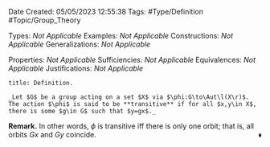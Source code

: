 <div class="topSpace"></div>

Date Created: 05/05/2023 12:55:38
Tags: #Type/Definition #Topic/Group_Theory

Types: _Not Applicable_
Examples: _Not Applicable_
Constructions: _Not Applicable_
Generalizations: _Not Applicable_

Properties: _Not Applicable_
Sufficiencies: _Not Applicable_
Equivalences: _Not Applicable_
Justifications: _Not Applicable_

``` ad-Definition
title: Definition.

_Let $G$ be a group acting on a set $X$ via $\phi:G\to\Aut\l(X\r)$. The action $\phi$ is said to be **transitive** if for all $x,y\in X$, there is some $g\in G$ such that $y=gx$._

```

**Remark.** In other words, $\phi$ is transitive iff there is only one orbit; that is, all orbits $Gx$ and $Gy$ coincide.<span style="float:right;">$\blacklozenge$</span>

